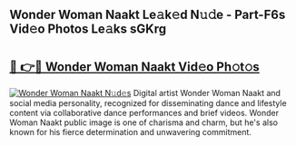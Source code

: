 ## Wonder Woman Naakt Le𝚊k𝚎d N𝚞𝚍e - Part-F6s Vid𝚎o Photos Le𝚊ks sGKrg

# <h2><a href="http://fb87swz.evod.top/?m=Wonder+Woman+Naakt">🔗 👉🔴 Wonder Woman Naakt Vid𝚎o Ph𝚘t𝚘s</a></h2>

[![Wonder Woman Naakt N𝚞d𝚎s](https://i.imgur.com/8V9OHl7.gif)](http://fb87swz.evod.top/?m=Wonder+Woman+Naakt)
Digital artist Wonder Woman Naakt and social media personality, recognized for disseminating dance and lifestyle content via collaborative dance performances and brief videos. Wonder Woman Naakt public image is one of charisma and charm, but he's also known for his fierce determination and unwavering commitment. 
